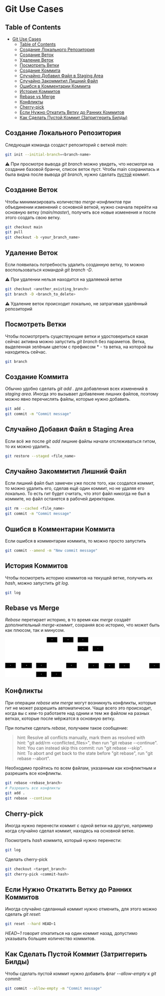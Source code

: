 # Git Use Cases

## Table of Contents
- [Git Use Cases](#git-use-cases)
  - [Table of Contents](#table-of-contents)
  - [Создание Локального Репозитория](#создание-локального-репозитория)
  - [Создание Веток](#создание-ветки)
  - [Удаление Веток](#удаление-веток)
  - [Посмотреть Ветки](#посмотреть-ветки)
  - [Создание Коммита](#создание-коммита)
  - [Случайно Добавил Файл в Staging Area](#случайно-добавил-файл-в-staging-area)
  - [Случайно Закоммитил Лишний Файл](#случайно-закоммитил-лишний-файл)
  - [Ошибся в Комментарии Коммита](#ошибся-в-комментарии-коммита)
  - [История Коммитов](#история-коммитов)
  - [Rebase vs Merge](#rebase-vs-merge)
  - [Конфликты](#конфликты)
  - [Cherry-pick](#cherry-pick)
  - [Если Нужно Откатить Ветку до Ранних Коммитов](#если-нужно-откатить-ветку-до-ранних-коммитов)
  - [Как Сделать Пустой Коммит (Затриггерить Билды)](#как-сделать-пустой-коммит-затриггерить-билды)

## Создание Локального Репозитория
Следующая команда создаст репозиторий с веткой *main*:

```bash
git init --initial-branch=<branch-name>
```

:warning: При просмотре вывода *git branch* можно увидеть, что несмотря на создание базовой бранчи, список веток пуст. Чтобы main сохранилась и была видна после вывода *git branch*, нужно сделать [пустой](#как-сделать-пустой-коммит-затриггерить-билды) коммит.

## Создание Веток
Чтобы минимизировать количество *merge-конфликтов* при объединении изменений с основной веткой, нужно сначала перейти на основную ветку (*main/master*), получить все новые изменения и после этого создать свою ветку.

```bash
git checkout main
git pull
git checkout -b <your_branch_name>
```

## Удаление Веток
Если появилась потребность удалить созданную ветку, то можно воспользоваться командой *git branch -D*.

:warning: При удалении нельзя находится на удаляемой ветке

```bash
git checkout <another_existing_branch>
git branch -D <branch_to_delete>
```

:warning: Удаление веток происходит локально, не затрагивая удалённый репозиторий

## Посмотреть Ветки
Чтобы посмотртреть существующие ветки и удостовериться какая сейчас активна можно запустить *git branch* без параметов. Ветка, выделенная зелёным цветом с префиксом * - та ветка, на которой вы находитесь сейчас.

```bash
git branch
```

## Создание Коммита
Обычно удобно сделать *git add .* для добавления всех изменений в *staging area*. Иногда это вызывает добавление лишних файлов, поэтому можно явно перечислять файлы, которые нужно добавить.

```bash
git add .
git commit -m "Commit message"
```

## Случайно Добавил Файл в Staging Area
Если всё же после *git add* лишние файлы начали отслеживаться гитом, то их можно удалить.

```bash
git restore --staged <file_name>
```

## Случайно Закоммитил Лишний Файл
Если лишний файл был замечен уже после того, как создался коммит, то можно удалить его, сделав ещё один коммит, но не удаляя его локально. То есть гит будет считать, что этот файл никогда не был в коммите, но файл останется в рабочей директории.

```bash
git rm --cached <file_name>
git commit -m "Commit message"
```

## Ошибся в Комментарии Коммита
Если ошибся в комментарии коммита, то можно просто запустить

```bash
git commit --amend -m "New commit message"
```

## История Коммитов
Чтобы посмотреть историю коммитов на текущей ветке, получить их *hash*, можно запустить *git log*.

```bash
git log
```

## Rebase vs Merge
*Rebase* перетирает историю, в то время как *merge* создаёт дополнительный *merge-коммит*, сохраняя всю историю, что может быть как плюсом, так и минусом.

<img src="./rebase-merge.svg">

## Конфликты
При операции *rebase* или *merge* могут возникнуть конфликты, которые гит не может разрешить автоматически. Чаще всего это происходит, когда вы с кем-то работаете над одним и тем же файлом на разных ветках, которые после мёржатся в основную ветку.

При попытке сделать *rebase*, получаем такое сообщение:

> hint: Resolve all conflicts manually, mark them as resolved with<br>
hint: "git add/rm <conflicted_files>", then run "git rebase --continue".<br>
hint: You can instead skip this commit: run "git rebase --skip".<br>
hint: To abort and get back to the state before "git rebase", run "git rebase --abort".

Необходимо пройтись по всем файлам, указанным как конфликтным и разрешить все конфликты.

```bash
git rebase <rebase_branch>
# Разрешить все конфликты
git add .
git rebase --continue
```

## Cherry-pick

Иногда нужно перенести коммит с одной ветки на другую, например когда случайно сделал коммит, находясь на основной ветке.

Посмотреть *hash коммита*, который нужно перенести:

```bash
git log
```

Сделать cherry-pick

```bash
git checkout <target_branch>
git cherry-pick <commit-hash>
```

## Если Нужно Откатить Ветку до Ранних Коммитов
Иногда случайно сделанный коммит нужно отменить, для этого можно сделать *git reset*:

```bash
git reset --hard HEAD~1
```

*HEAD~1* говорит откатиться на один коммит назад, допустимо указывать большее количество коммитов.

## Как Сделать Пустой Коммит (Затриггерить Билды)

Чтобы сделать пустой коммит нужно добавить флаг *--allow-empty* к *git commit*:

```bash
git commit --allow-empty -m "Commit message"
```
